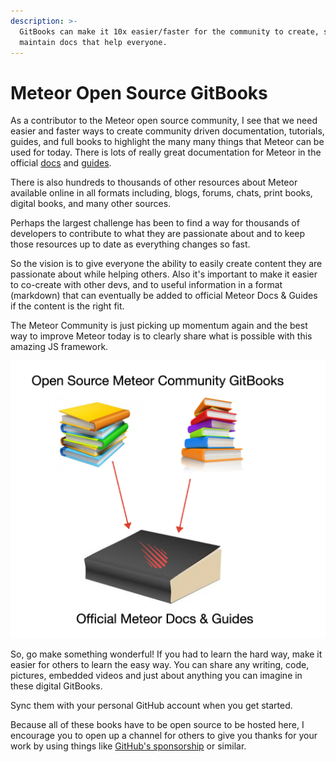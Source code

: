 ```yaml
---
description: >-
  GitBooks can make it 10x easier/faster for the community to create, share, and
  maintain docs that help everyone.
---
```


# Meteor Open Source GitBooks

As a contributor to the Meteor open source community, I see that we need easier and faster ways to create community driven documentation, tutorials, guides, and full books to highlight the many many things that Meteor can be used for today.   There is lots of really great documentation for Meteor in the official [docs](https://docs.meteor.com/) and [guides](https://guide.meteor.com/).  

There is also hundreds to thousands of other resources about Meteor available online in all formats including, blogs, forums, chats, print books, digital books, and many other sources.

Perhaps the largest challenge has been to find a way for thousands of developers to contribute to what they are passionate about and to keep those resources up to date as everything changes so fast.

So the vision is to give everyone the ability to easily create content they are passionate about while helping others.  Also it's important to make it easier to co-create with other devs, and to useful information in a format \(markdown\) that can eventually be added to official Meteor Docs & Guides if the content is the right fit.

The Meteor Community is just picking up momentum again and the best way to improve Meteor today is to clearly share what is possible with this amazing JS framework.

![Best content from GitBooks gets migrated to Official Doc &amp; Guides](.gitbook/assets/image%20%281%29.png)

So, go make something wonderful!  If you had to learn the hard way, make it easier for others to learn the easy way.   You can share any writing, code, pictures, embedded videos and just about anything you can imagine in these digital GitBooks.

Sync them with your personal GitHub account when you get started.

Because all of these books have to be open source to be hosted here, I encourage you to open up a channel for others to give you thanks for your work by using things like [GitHub's sponsorship](https://github.com/sponsors) or similar.



